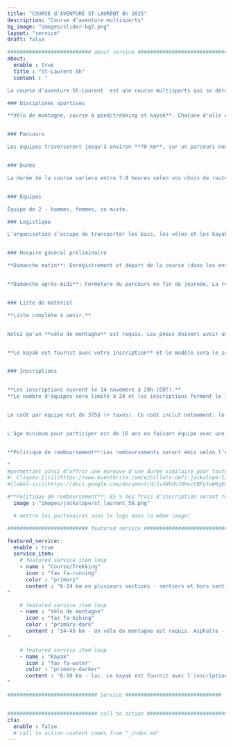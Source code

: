 ```yaml
---
title: "COURSE d'AVENTURE ST-LAURENT 8h 2025"
description: "Course d’aventure multisports"
bg_image: "images/slider-bg2.png"
layout: "service"
draft: false

########################### about service #############################
about:
  enable : true
  title : "St-Laurent 8h"
  content : "

La course d'aventure St-Laurent  est une course multisports qui se déroulera le 18 mai 2025 dans les environs de Rimouski (QC). Cet événement souhaite offrir une aventure sportive et humaine mémorable aux équipes, tout en leur faisant découvrir la beauté et les attraits du Bas-Saint-Laurent.

### Disciplines sportives

**Vélo de montagne, course à pied/trekking et kayak**. Chacune d'elle nécessite de la navigation à la carte et à la boussole. Les distances indiquées ci-bas sont susceptibles de varier légèrement du parcours final. Vous devez avoir de l'expérience dans toutes les disciplines touchées par la course.


### Parcours

Les équipes traverseront jusqu'à environ **70 km**, sur un parcours non balisé, en s’orientant avec cartes et boussole. Cette épreuve s'adresse aux personnes qui souhaitent découvrir le sport ou aux athlètes désirant un défi d'une durée plus courte. Ainsi, plusieurs points de contrôle seront optionnels afin que chaque équipe puisse choisir un niveau de difficulté correspondant à ses objectifs. Le parcours demeurera secret jusqu’à la journée avant la course.


### Durée

La durée de la course variera entre 7-9 heures selon vos choix de routes, vos choix de points de contrôle et votre vitesse. Il y aura des barrières horaires à différentes étapes du parcours.


### Équipes

Équipe de 2 - hommes, femmes, ou mixte.

### Logistique

L’organisation s’occupe de transporter les bacs, les vélos et les kayaks si requis. Il n’y aura pas de ravitaillement sur le parcours, mais les équipes auront accès à des bacs lors de certaines transitions entre les épreuves.


### Horaire général préliminaire

**Dimanche matin**: Enregistrement et départ de la course (dans les environs de Rimouski).


**Dimanche après-midi**: Fermeture du parcours en fin de journée. La remise des prix aura lieu en début de soirée.


### Liste de matériel

**Liste complète à venir.**


Notez qu'un **vélo de montagne** est requis. Les pneus doivent avoir un minimum de 2 po de largeur. Les vélos munis de pneus inférieurs à 3 po de largeur devront être munis d’une suspension d’un minimum de 100mm de débattement. Aucun vélo hybride, de cyclocross, gravel ou électrique ne sera permis sur le parcours.


**Le kayak est fournit avec votre inscription** et le modèle sera le suivant: https://www.rtmkayaks.com/optimo-evo-confort/


### Inscriptions


**Les inscriptions ouvrent le 14 novembre à 20h (EDT).**
**Le nombre d'équipes sera limité à 24 et les inscriptions ferment le 1 Avril 2025.**


Le coût par équipe est de 375$ (+ taxes). Ce coût inclut notamment: le transport de vos bacs, des vélos et du kayak (si requis), la location d'un kayak, la conception du parcours et des cartes et le repas d'après-course.


L'âge minimum pour participer est de 16 ans en faisant équipe avec une personne adulte. Cela nécessite l'approbation par la direction de course. Communiquez avec nous au préalable afin d'en discuter.


**Politique de remboursement**:Les remboursements seront émis selon l’échelle suivante : 85 % jusqu’au 1er février 2025, 50 % entre le 2 février et le 1er avril 2025, 25 % entre le 2 avril et le 1er mai 2025. Aucun remboursement après le 2 mai 2025. Jusqu’au 2 mai, les équipes ont la possibilité de transférer leur inscription après en avoir informé le comité organisateur.

"
#permettant ainsi d’offrir une épreuve d'une durée similaire pour toutes les équipes.
#- Cliquez-[ici](https://www.eventbrite.com/e/billets-defi-jackalope-12h-2022-245827264967)!
#[label-ici](https://docs.google.com/document/d/1vXWVdvJOHoztBPpIwW6gKmgLnIvYCMgz/edit?usp=sharing&ouid=101057629570461989254&rtpof=true&sd=true)

#**Politique de remboursement**: 85 % des frais d’inscription seront remboursés jusqu’au 1 février 2024. Entre le 2 février et le 1 avril 2024, 50 % des frais d’inscription seront remboursés. Entre le 2 avril et le 1 mai 2024, 25% des frais d’inscription seront remboursés. Entre le 2 mai 2024 et le jour de la course, aucun remboursement sera émis. Jusqu’au 2 mai, les équipes ont la possibilité de transférer leur inscription après en avoir informé le comité organisateur. Dans tous les cas, des frais de transaction seront à la charge des équipes.
  image : "images/jackalope/st_laurent_58.png"

  # mettre les partenaires sous le logo dans la même image!

########################## featured service ############################

featured_service:
  enable : true
  service_item:
    # featured service item loop
    - name : "Course/Trekking"
      icon : "fas fa-running"
      color : "primary"
      content : "6-14 km en plusieurs sections - sentiers et hors sentiers, traverse possible de cours d'eau et de marais.
"

    # featured service item loop
    - name : "Vélo de montagne"
      icon : "fas fa-biking"
      color : "primary-dark"
      content : "34-45 km - Un vélo de montagne est requis. Asphalte - Chemins de terre – Single track - Chemins forestiers – Sentiers de VTT.
"

    # featured service item loop
    - name : "Kayak"
      icon : "fas fa-water"
      color : "primary-darker"
      content : "6-10 km - lac. Le kayak est fournit avec l'inscription.
"

############################# Service ###############################


############################# call to action #################################
cta:
  enable : false
  # call to action content comes from "_index.md"
---
```

